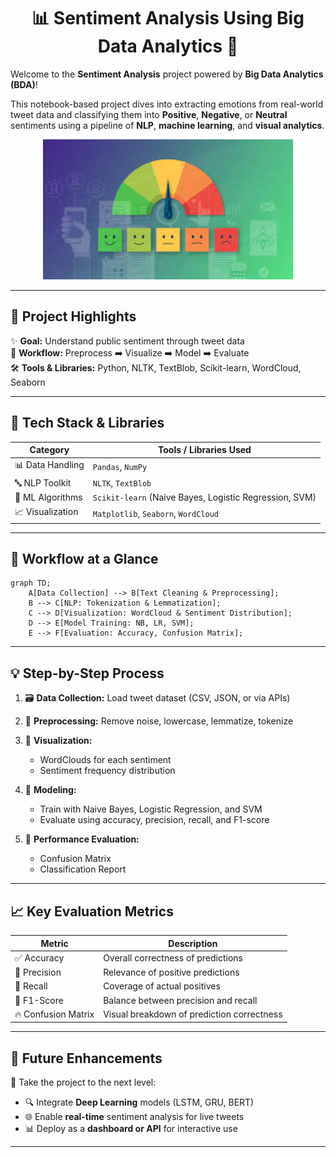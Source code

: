 <h1 align="center">
  📊 Sentiment Analysis Using Big Data Analytics 🧠
</h1>

Welcome to the **Sentiment Analysis** project powered by **Big Data Analytics (BDA)**!

This notebook-based project dives into extracting emotions from real-world tweet data and classifying them into **Positive**, **Negative**, or **Neutral** sentiments using a pipeline of **NLP**, **machine learning**, and **visual analytics**.

<p align="center">
  <img src="sentiment.jpeg" alt="Banner" width="400"/>
</p>

---

## 🚀 Project Highlights

✨ **Goal:** Understand public sentiment through tweet data  
🔁 **Workflow:** Preprocess ➡️ Visualize ➡️ Model ➡️ Evaluate  
🛠️ **Tools & Libraries:** Python, NLTK, TextBlob, Scikit-learn, WordCloud, Seaborn

---

## 🧰 Tech Stack & Libraries

| Category         | Tools / Libraries Used                           |
|------------------|--------------------------------------------------|
| 📊 Data Handling | `Pandas`, `NumPy`                                |
| 🔤 NLP Toolkit   | `NLTK`, `TextBlob`                               |
| 🤖 ML Algorithms | `Scikit-learn` (Naive Bayes, Logistic Regression, SVM) |
| 📈 Visualization | `Matplotlib`, `Seaborn`, `WordCloud`             |

---

## 🔄 Workflow at a Glance

```mermaid
graph TD;
    A[Data Collection] --> B[Text Cleaning & Preprocessing];
    B --> C[NLP: Tokenization & Lemmatization];
    C --> D[Visualization: WordCloud & Sentiment Distribution];
    D --> E[Model Training: NB, LR, SVM];
    E --> F[Evaluation: Accuracy, Confusion Matrix];
````

---

## 💡 Step-by-Step Process

1. 🗃️ **Data Collection:** Load tweet dataset (CSV, JSON, or via APIs)
2. 🧹 **Preprocessing:** Remove noise, lowercase, lemmatize, tokenize
3. 🎨 **Visualization:**

   * WordClouds for each sentiment
   * Sentiment frequency distribution
4. 🤖 **Modeling:**

   * Train with Naive Bayes, Logistic Regression, and SVM
   * Evaluate using accuracy, precision, recall, and F1-score
5. 🧪 **Performance Evaluation:**

   * Confusion Matrix
   * Classification Report

---

## 📈 Key Evaluation Metrics

| Metric              | Description                                |
| ------------------- | ------------------------------------------ |
| ✅ Accuracy          | Overall correctness of predictions         |
| 🎯 Precision        | Relevance of positive predictions          |
| 🔁 Recall           | Coverage of actual positives               |
| 🧮 F1-Score         | Balance between precision and recall       |
| 🔥 Confusion Matrix | Visual breakdown of prediction correctness |

---

## 🌟 Future Enhancements

🚀 Take the project to the next level:

* 🔍 Integrate **Deep Learning** models (LSTM, GRU, BERT)
* 🌐 Enable **real-time** sentiment analysis for live tweets
* 📊 Deploy as a **dashboard or API** for interactive use

---

